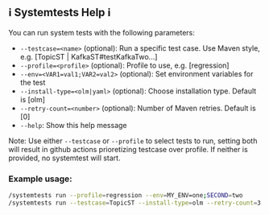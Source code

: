 ## ℹ️ Systemtests Help ℹ️
You can run system tests with the following parameters:
* `--testcase=<name>` (optional): Run a specific test case. Use Maven style, e.g. [TopicST | KafkaST#testKafkaTwo...]
* `--profile=<profile>` (optional): Profile to use, e.g. [regression]
* `--env=<VAR1=val1;VAR2=val2>` (optional): Set environment variables for the test
* `--install-type=<olm|yaml>` (optional): Choose installation type. Default is [olm]
* `--retry-count=<number>` (optional): Number of Maven retries. Default is [0]
* `--help`: Show this help message

Note: Use either `--testcase` or `--profile` to select tests to run, setting both will result in
github actions prioretizing testcase over profile. If neither is provided, no systemtest will start.

### Example usage:
```bash
/systemtests run --profile=regression --env=MY_ENV=one;SECOND=two
/systemtests run --testcase=TopicST --install-type=olm --retry-count=3
```

